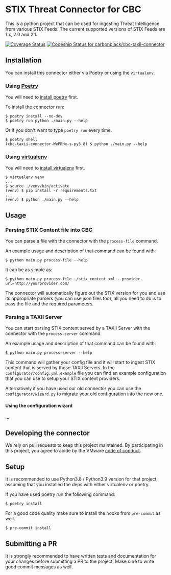 # STIX Threat Connector for CBC

This is a python project that can be used for ingesting Threat Intelligence from various STIX Feeds. The current supported versions of STIX Feeds are 1.x, 2.0 and 2.1. 

[![Coverage Status](https://coveralls.io/repos/github/carbonblack/cbc-taxii-connector/badge.svg?t=6yDdHe)](https://coveralls.io/github/carbonblack/cbc-taxii-connector)
[![Codeship Status for carbonblack/cbc-taxii-connector](https://app.codeship.com/projects/a0c7096c-4359-48af-944a-75399f7b42f2/status?branch=main)](https://app.codeship.com/projects/455332)


## Installation

You can install this connector either via Poetry or using the `virtualenv`.

### Using [Poetry](https://python-poetry.org/docs/)

You will need to [install poetry](https://python-poetry.org/docs/#installation) first. 

To install the connector run:

```console
$ poetry install --no-dev
$ poetry run python ./main.py --help
```

Or if you don't want to type `poetry run` every time.

```console
$ poetry shell 
(cbc-taxii-connector-WePRHx-s-py3.8) $ python ./main.py --help
```

### Using [virtualenv](https://virtualenv.pypa.io/en/latest/)

You will need to [install virtualenv](https://python-poetry.org/docs/#installation) first. 

```console
$ virtualenv venv
...
$ source ./venv/bin/activate
(venv) $ pip install -r requirements.txt
...
(venv) $ python ./main.py --help
```

## Usage

### Parsing STIX Content file into CBC

You can parse a file with the connector with the `process-file` command. 

An example usage and description of that command can be found with:

```console
$ python main.py process-file --help
```

It can be as simple as: 
```console
$ python main.py process-file ./stix_content.xml --provider-url=http://yourprovider.com/
``` 

The connector will automatically figure out the STIX version for you and use its appropriate parsers (you can use json files too), all you need to do is to pass the file and the required parameters.

### Parsing a TAXII Server

You can start parsing STIX content served by a TAXII Server with the connector with the `process-server` command. 

An example usage and description of that command can be found with:

```console
$ python main.py process-server --help
```

This command will gather your config file and it will start to ingest STIX content that is served by those TAXII Servers. In the `configurator/config.yml.example` file you can find an example configuration that you can use to setup your STIX content providers. 

Alternatively if you have used our old connector you can use the `configurator/wizard.py` to migrate your old configuration into the new one. 

#### Using the configuration wizard

...


## Developing the connector

We rely on pull requests to keep this project maintained. By participating in this project, you agree to abide by the VMware [code of conduct](CODE-OF-CONDUCT.md).

## Setup

It is recommended to use Python3.8 / Python3.9 version for that project, assuming that you installed the deps with either virtualenv or poetry. 

If you have used poetry run the following command:

```
$ poetry install 
```

For a good code quality make sure to install the hooks from `pre-commit` as well.

```
$ pre-commit install
``` 

## Submitting a PR

It is strongly recommended to have written tests and documentation for your changes before submitting a PR to the project. Make sure to write good commit messages as well. 